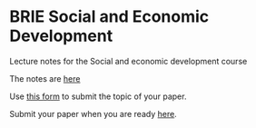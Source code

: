 # BRIE Social and Economic Development

Lecture notes for the Social and economic development course


The notes are [here](wholecourseBRIE.md)

Use [this form](https://goo.gl/forms/B1YBmymk3s59tQO33) to submit the topic of your paper.

Submit your paper when you are ready [here](https://airtable.com/shrwm8xyCcziwnorK).
